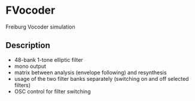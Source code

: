 # FVocoder

Freiburg Vocoder simulation

## Description

* 48-bank 1-tone elliptic filter
* mono output
* matrix between analysis (envelope following) and resynthesis
* usage of the two filter banks separately (switching on and off selected filters)
* OSC control for filter switching
